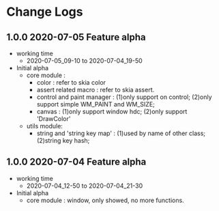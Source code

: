 # Change Logs

## 1.0.0 2020-07-05 Feature alpha
- working time
	- 2020-07-05_09-10 to 2020-07-04_19-50
- Initial alpha
	- core module :
		- color : refer to skia color
		- assert related macro : refer to skia assert.
		- control and paint manager : (1)only support on control; (2)only support simple WM_PAINT and WM_SIZE; 
		- canvas : (1)only support window hdc; (2)only support 'DrawColor'
	- utils module:
		- string and 'string key map' : (1)used by name of other class; (2)string key hash;
		

## 1.0.0 2020-07-04 Feature alpha
- working time
	- 2020-07-04_12-50 to 2020-07-04_21-30
- Initial alpha
	- core module : window, only showed, no more functions.


